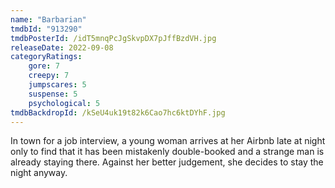 ```yaml
---
name: "Barbarian"
tmdbId: "913290"
tmdbPosterId: /idT5mnqPcJgSkvpDX7pJffBzdVH.jpg
releaseDate: 2022-09-08
categoryRatings:
    gore: 7
    creepy: 7
    jumpscares: 5
    suspense: 5
    psychological: 5
tmdbBackdropId: /kSeU4uk19t82k6Cao7hc6ktDYhF.jpg
---
```

In town for a job interview, a young woman arrives at her Airbnb late at night only to find that it has been mistakenly double-booked and a strange man is already staying there. Against her better judgement, she decides to stay the night anyway.
